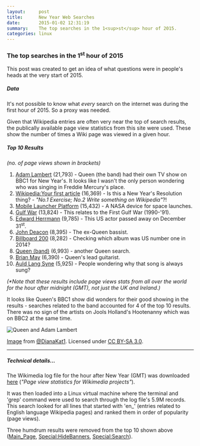 ```yaml
---
layout:     post
title:      New Year Web Searches
date:       2015-01-02 12:31:19
summary:    The top searches in the 1<sup>st</sup> hour of 2015.
categories: linux
---
```


### The top searches in the 1<sup>st</sup> hour of 2015

This post was created to get an idea of what questions were in people's heads at the very start of 2015.

##### Data

It's not possible to know what _every_ search on the internet was during the first hour of 2015. So a proxy was needed.

Given that Wikipedia entries are often very near the top of search results, the publically available page view statistics from this site were used. These show the number of times a Wiki page was viewed in a given hour.


##### Top 10 Results

_(no. of page views shown in brackets)_

1. [Adam Lambert](http://en.wikipedia.org/wiki/Adam_Lambert) (21,793) - Queen (the band) had their own TV show on BBC1 for New Year's. It looks like I wasn't the only person wondering who was singing in Freddie Mercury's place.
2. [Wikipedia:Your first article](http://en.wikipedia.org/wiki/Wikipedia:Your_first_article) (16,369) - Is this a New Year's Resolution thing? - _"No.1 Exercise; No.2 Write something on Wikipedia"_?!
3. [Mobile Launcher Platform](http://en.wikipedia.org/wiki/Mobile_Launcher_Platform) (15,432) - A NASA device for space launches.
4. [Gulf War](http://en.wikipedia.org/wiki/Gulf_War) (13,824) - This relates to the First Gulf War (1990-'91).
5. [Edward Herrmann](http://en.wikipedia.org/wiki/Edward_Herrmann) (9,785) - This US actor passed away on December 31<sup>st</sup>.
6. [John Deacon](http://en.wikipedia.org/wiki/John_Deacon) (8,395) - The ex-Queen bassist.
7. [Billboard 200](http://en.wikipedia.org/wiki/Billboard_200) (8,282) - Checking which album was US number one in 2014?
8. [Queen (band)](http://en.wikipedia.org/wiki/Queen_(band)) (6,993) - another Queen search.
9. [Brian May](http://en.wikipedia.org/wiki/Brian_May) (6,390) - Queen's lead guitarist.
10. [Auld Lang Syne](http://en.wikipedia.org/wiki/Auld_Lang_Syne) (5,925) - People wondering why that song is always sung?

_(*Note that these results include page views stats from all over the world for the hour after midnight (GMT), not just the UK and Ireland.)_

It looks like Queen's BBC1 show did wonders for their good showing in the results - searches related to the band accounted for 4 of the top 10 results. There was no sign of the artists on Jools Holland's Hootenanny which was on BBC2 at the same time.

![Queen and Adam Lambert](http://upload.wikimedia.org/wikipedia/commons/thumb/a/a0/AdamLambert-Queen_7-1-14_SJ.jpg/512px-AdamLambert-Queen_7-1-14_SJ.jpg)
<p>
	<a href="http://commons.wikimedia.org/wiki/File:AdamLambert-Queen_7-1-14_SJ.jpg#mediaviewer/File:AdamLambert-Queen_7-1-14_SJ.jpg">Image</a> from <a rel="nofollow" class="external text" href="https://twitter.com/DianaKat1">@DianaKat1</a>. Licensed under <a title="Creative Commons Attribution-Share Alike 3.0" href="http://creativecommons.org/licenses/by-sa/3.0">CC BY-SA 3.0</a>.
</p>

---

##### Technical details...

The Wikimedia log file for the hour after New Year (GMT) was downloaded [here](https://dumps.wikimedia.org/other/pagecounts-raw/2015/2015-01/) (_"Page view statistics for Wikimedia projects"_).

It was then loaded into a Linux virtual machine where the terminal and 'grep' command were used to search through the log file's 5.9M records. This search looked for all lines that started with 'en_' (entries related to English language Wikipedia pages) and ranked them in order of popularity (page views).

Three humdrum results were removed from the top 10 shown above ([Main_Page](http://en.wikipedia.org/wiki/Main_Page), [Special:HideBanners](http://en.wikipedia.org/wiki/Special:HideBanners), [Special:Search](http://en.wikipedia.org/wiki/Special:Search)).
